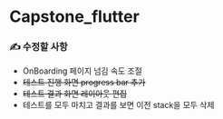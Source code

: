 # Capstone_flutter
### ✍️ 수정할 사항
* OnBoarding 페이지 넘김 속도 조절
* <s>테스트 진행 화면 progress bar 추가</s>
* <s>테스트 결과 화면 레이아웃 편집</s>
* 테스트를 모두 마치고 결과를 보면 이전 stack을 모두 삭제
